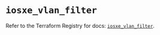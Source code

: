# `iosxe_vlan_filter`

Refer to the Terraform Registry for docs: [`iosxe_vlan_filter`](https://registry.terraform.io/providers/ciscodevnet/iosxe/0.9.3/docs/resources/vlan_filter).
